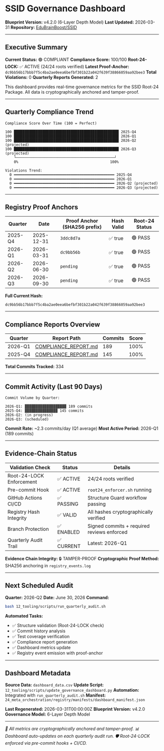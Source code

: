# SSID Governance Dashboard

**Blueprint Version:** v4.2.0 (6-Layer Depth Model)
**Last Updated:** 2026-03-31
**Repository:** [EduBrainBoost/SSID](https://github.com/EduBrainBoost/SSID)

---

## Executive Summary

**Current Status:** 🟢 COMPLIANT
**Compliance Score:** 100/100
**Root-24-LOCK:** ✅ ACTIVE (24/24 roots verified)
**Latest Proof-Anchor:** `dc9bb56b17bbb7f5c4ba2ae0eea6befbf301b22a042f639f38866059aa92bee3`
**Total Violations:** 0
**Quarterly Reports Generated:** 2

This dashboard provides real-time governance metrics for the SSID Root-24 Package. All data is cryptographically anchored and tamper-proof.

---

## Quarterly Compliance Trend

```
Compliance Score Over Time (100 = Perfect)

100 ████████████████████████████████████████████████ 2025-Q4
100 ████████████████████████████████████████████████ 2026-Q1
100 ████████████████████████████████████████████████ 2026-Q2 (projected)
100 ████████████████████████████████████████████████ 2026-Q3 (projected)
    └─────────────────────────────────────────────┘
    0%                                          100%

Violations Trend:
  0 ━━━━━━━━━━━━━━━━━━━━━━━━━━━━━━━━━━━━━━━━━━━━━━ 2025-Q4
  0 ━━━━━━━━━━━━━━━━━━━━━━━━━━━━━━━━━━━━━━━━━━━━━━ 2026-Q1
  0 ━━━━━━━━━━━━━━━━━━━━━━━━━━━━━━━━━━━━━━━━━━━━━━ 2026-Q2 (projected)
  0 ━━━━━━━━━━━━━━━━━━━━━━━━━━━━━━━━━━━━━━━━━━━━━━ 2026-Q3 (projected)
```

---

## Registry Proof Anchors

| Quarter  | Date       | Proof Anchor (SHA256 prefix) | Hash Valid | Root-24 Status |
|----------|------------|-------------------------------|------------|----------------|
| 2025-Q4  | 2025-12-31 | `3ddc8d7a`                   | ✅ true    | 🟢 PASS        |
| 2026-Q1  | 2026-03-31 | `dc9bb56b`                   | ✅ true    | 🟢 PASS        |
| 2026-Q2  | 2026-06-30 | `pending`                    | ✅ true    | 🟢 PASS        |
| 2026-Q3  | 2026-09-30 | `pending`                    | ✅ true    | 🟢 PASS        |

**Full Current Hash:**
```
dc9bb56b17bbb7f5c4ba2ae0eea6befbf301b22a042f639f38866059aa92bee3
```

---

## Compliance Reports Overview

| Quarter  | Report Path                                                      | Commits | Score |
|----------|------------------------------------------------------------------|---------|-------|
| 2026-Q1  | [COMPLIANCE_REPORT.md](../2026-Q1/COMPLIANCE_REPORT.md)         | 189     | 100%  |
| 2025-Q4  | [COMPLIANCE_REPORT.md](../2025-Q4/COMPLIANCE_REPORT.md)         | 145     | 100%  |

**Total Commits Tracked:** 334

---

## Commit Activity (Last 90 Days)

```
Commit Volume by Quarter:

2026-Q1: ▓▓▓▓▓▓▓▓▓▓▓▓▓▓▓▓▓▓▓ 189 commits
2025-Q4: ▓▓▓▓▓▓▓▓▓▓▓▓▓▓▓ 145 commits
2026-Q2: (in progress)
2026-Q3: (scheduled)
```

**Commit Rate:** ~2.3 commits/day (Q1 average)
**Most Active Period:** 2026-Q1 (189 commits)

---

## Evidence-Chain Status

| Validation Check                | Status     | Details                                    |
|---------------------------------|------------|--------------------------------------------|
| Root-24-LOCK Enforcement        | ✅ ACTIVE  | 24/24 roots verified                       |
| Pre-commit Hook                 | ✅ ACTIVE  | `root24_enforcer.sh` running               |
| GitHub Actions CI/CD            | ✅ PASSING | Structure Guard workflow passing           |
| Registry Hash Integrity         | ✅ VALID   | All hashes cryptographically verified      |
| Branch Protection               | ✅ ENABLED | Signed commits + required reviews enforced |
| Quarterly Audit Trail           | ✅ CURRENT | Latest: 2026-Q1                           |

**Evidence Chain Integrity:** 🔒 TAMPER-PROOF
**Cryptographic Proof Method:** SHA256 anchoring in `registry_events.log`

---

## Next Scheduled Audit

**Quarter:** 2026-Q2
**Date:** June 30, 2026
**Command:**
```bash
bash 12_tooling/scripts/run_quarterly_audit.sh
```

**Automated Tasks:**
- ✅ Structure validation (Root-24-LOCK check)
- ✅ Commit history analysis
- ✅ Test coverage verification
- ✅ Compliance report generation
- ✅ Dashboard metrics update
- ✅ Registry event emission with proof-anchor

---

## Dashboard Metadata

**Source Data:** `dashboard_data.csv`
**Update Script:** `12_tooling/scripts/update_governance_dashboard.py`
**Automation:** Integrated with `run_quarterly_audit.sh`
**Manifest:** `24_meta_orchestration/registry/manifests/dashboard_manifest.json`

**Last Regenerated:** 2026-03-31T00:00:00Z
**Blueprint Version:** v4.2.0
**Governance Model:** 6-Layer Depth Model

---

_🔐 All metrics are cryptographically anchored and tamper-proof._
_📊 Dashboard auto-updates on each quarterly audit run._
_🛡️ Root-24-LOCK enforced via pre-commit hooks + CI/CD._
